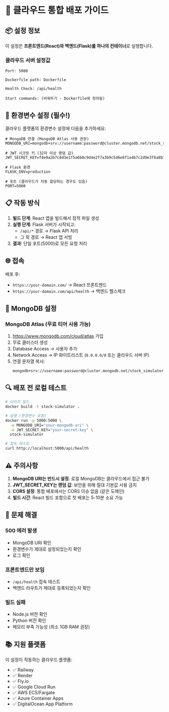 # 🚀 클라우드 통합 배포 가이드

## 📦 설정 정보

이 설정은 **프론트엔드(React)와 백엔드(Flask)를 하나의 컨테이너**로 실행합니다.

### 클라우드 서버 설정값

```
Port: 5000

Dockerfile path: Dockerfile

Health Check: /api/health

Start commands: (비워두기 - Dockerfile에 정의됨)
```

## 🔧 환경변수 설정 (필수!)

클라우드 플랫폼의 환경변수 설정에 다음을 추가하세요:

```env
# MongoDB 연결 (MongoDB Atlas 사용 권장)
MONGODB_URI=mongodb+srv://username:password@cluster.mongodb.net/stock_simulator

# JWT 시크릿 키 (32자 이상 랜덤 값)
JWT_SECRET_KEY=f4e9a2b7c8d3e1f5a6b8c9d4e2f7a3b9c5d6e8f1a4b7c2d9e3f6a8b1c4d7e9f2

# Flask 환경
FLASK_ENV=production

# 포트 (클라우드가 자동 할당하는 경우도 있음)
PORT=5000
```

## 📋 작동 방식

1. **빌드 단계**: React 앱을 빌드해서 정적 파일 생성
2. **실행 단계**: Flask 서버가 시작되고:
   - `/api/*` 경로 → Flask API 처리
   - 그 외 경로 → React 앱 서빙
3. **결과**: 단일 포트(5000)로 모든 요청 처리

## 🌐 접속

배포 후:
- `https://your-domain.com/` → React 프론트엔드
- `https://your-domain.com/api/health` → 백엔드 헬스체크

## 🎯 MongoDB 설정

### MongoDB Atlas (무료 티어 사용 가능)

1. https://www.mongodb.com/cloud/atlas 가입
2. 무료 클러스터 생성
3. Database Access → 사용자 추가
4. Network Access → IP 화이트리스트 (`0.0.0.0/0` 또는 클라우드 서버 IP)
5. 연결 문자열 복사:
   ```
   mongodb+srv://username:password@cluster.mongodb.net/stock_simulator
   ```

## 🔍 배포 전 로컬 테스트

```bash
# 이미지 빌드
docker build -t stock-simulator .

# 실행 (환경변수 포함)
docker run -p 5000:5000 \
  -e MONGODB_URI="your-mongodb-uri" \
  -e JWT_SECRET_KEY="your-secret-key" \
  stock-simulator

# 접속 테스트
curl http://localhost:5000/api/health
```

## ⚠️ 주의사항

1. **MongoDB URI는 반드시 설정**: 로컬 MongoDB는 클라우드에서 접근 불가
2. **JWT_SECRET_KEY는 랜덤 값**: 보안을 위해 절대 기본값 사용 금지
3. **CORS 설정**: 통합 배포에서는 CORS 이슈 없음 (같은 도메인)
4. **빌드 시간**: React 빌드 포함으로 첫 배포는 5-10분 소요 가능

## 🐛 문제 해결

### 500 에러 발생
- MongoDB URI 확인
- 환경변수가 제대로 설정되었는지 확인
- 로그 확인

### 프론트엔드만 보임
- `/api/health` 접속 테스트
- 백엔드 라우트가 제대로 등록되었는지 확인

### 빌드 실패
- Node.js 버전 확인
- Python 버전 확인
- 메모리 부족 가능성 (최소 1GB RAM 권장)

## 📚 지원 플랫폼

이 설정이 작동하는 클라우드 플랫폼:
- ✅ Railway
- ✅ Render
- ✅ Fly.io
- ✅ Google Cloud Run
- ✅ AWS ECS/Fargate
- ✅ Azure Container Apps
- ✅ DigitalOcean App Platform
